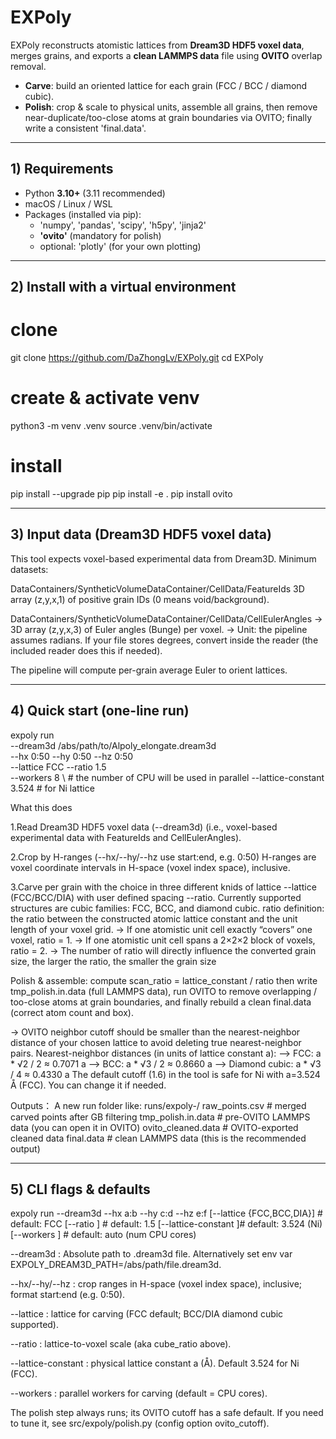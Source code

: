 # EXPoly

EXPoly reconstructs atomistic lattices from **Dream3D HDF5 voxel data**, merges grains, and exports a **clean LAMMPS data** file using **OVITO** overlap removal.

- **Carve**: build an oriented lattice for each grain (FCC / BCC / diamond cubic).
- **Polish**: crop & scale to physical units, assemble all grains, then remove near-duplicate/too-close atoms at grain boundaries via OVITO; finally write a consistent 'final.data'.

---

## 1) Requirements

- Python **3.10+** (3.11 recommended)
- macOS / Linux / WSL
- Packages (installed via pip):
  - 'numpy', 'pandas', 'scipy', 'h5py', 'jinja2'
  - **'ovito'** (mandatory for polish)
  - optional: 'plotly' (for your own plotting)

---

## 2) Install with a virtual environment

# clone
git clone https://github.com/DaZhongLv/EXPoly.git
cd EXPoly

# create & activate venv
python3 -m venv .venv
source .venv/bin/activate

# install
pip install --upgrade pip
pip install -e .
pip install ovito

---

## 3) Input data (Dream3D HDF5 voxel data)

This tool expects voxel-based experimental data from Dream3D. Minimum datasets:

DataContainers/SyntheticVolumeDataContainer/CellData/FeatureIds
3D array (z,y,x,1) of positive grain IDs (0 means void/background).

DataContainers/SyntheticVolumeDataContainer/CellData/CellEulerAngles
-> 3D array (z,y,x,3) of Euler angles (Bunge) per voxel.
-> Unit: the pipeline assumes radians. If your file stores degrees, convert inside the reader (the included reader does this if needed).

The pipeline will compute per-grain average Euler to orient lattices.

---

## 4) Quick start (one-line run)
expoly run \
  --dream3d /abs/path/to/Alpoly_elongate.dream3d \
  --hx 0:50 --hy 0:50 --hz 0:50 \
  --lattice FCC --ratio 1.5 \
  --workers 8 \ # the number of CPU will be used in parallel
  --lattice-constant 3.524 # for Ni lattice

What this does

1.Read Dream3D HDF5 voxel data (--dream3d)
(i.e., voxel-based experimental data with FeatureIds and CellEulerAngles).

2.Crop by H-ranges (--hx/--hy/--hz use start:end, e.g. 0:50)
H-ranges are voxel coordinate intervals in H-space (voxel index space), inclusive.

3.Carve per grain with the choice in three different knids of lattice --lattice (FCC/BCC/DIA) with user defined spacing --ratio.
Currently supported structures are cubic families: FCC, BCC, and diamond cubic.
ratio definition: the ratio between the constructed atomic lattice constant and the unit length of your voxel grid.
-> If one atomistic unit cell exactly “covers” one voxel, ratio = 1.
-> If one atomistic unit cell spans a 2×2×2 block of voxels, ratio = 2.
-> The number of ratio will directly influence the converted grain size, the larger the ratio, the smaller the grain size

Polish & assemble: compute scan_ratio = lattice_constant / ratio then write tmp_polish.in.data (full LAMMPS data), run OVITO to remove overlapping / too-close atoms at grain boundaries, and finally rebuild a clean final.data (correct atom count and box).

-> OVITO neighbor cutoff should be smaller than the nearest-neighbor distance of your chosen lattice to avoid deleting true nearest-neighbor pairs. Nearest-neighbor distances (in units of lattice constant a):
--> FCC: a * √2 / 2 ≈ 0.7071 a
--> BCC: a * √3 / 2 ≈ 0.8660 a
--> Diamond cubic: a * √3 / 4 ≈ 0.4330 a
The default cutoff (1.6) in the tool is safe for Ni with a=3.524 Å (FCC). You can change it if needed.

Outputs：
A new run folder like:
runs/expoly-<timestamp>/
  raw_points.csv         # merged carved points after GB filtering
  tmp_polish.in.data     # pre-OVITO LAMMPS data (you can open it in OVITO)
  ovito_cleaned.data     # OVITO-exported cleaned data
  final.data             # clean LAMMPS data (this is the recommended output)

---

## 5) CLI flags & defaults
expoly run --dream3d <file>
           --hx a:b --hy c:d --hz e:f
           [--lattice {FCC,BCC,DIA}]   # default: FCC
           [--ratio <float>]           # default: 1.5
           [--lattice-constant <float>]# default: 3.524 (Ni)
           [--workers <int>]           # default: auto (num CPU cores)

--dream3d : Absolute path to .dream3d file.
Alternatively set env var EXPOLY_DREAM3D_PATH=/abs/path/file.dream3d.

--hx/--hy/--hz : crop ranges in H-space (voxel index space), inclusive; format start:end (e.g. 0:50).

--lattice : lattice for carving (FCC default; BCC/DIA diamond cubic supported).

--ratio : lattice-to-voxel scale (aka cube_ratio above).

--lattice-constant : physical lattice constant a (Å). Default 3.524 for Ni (FCC).

--workers : parallel workers for carving (default = CPU cores).

The polish step always runs; its OVITO cutoff has a safe default. If you need to tune it, see src/expoly/polish.py (config option ovito_cutoff).






